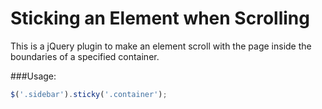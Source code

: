 Sticking an Element when Scrolling
=======================

This is a jQuery plugin to make an element scroll with the page inside the boundaries of a specified container.

###Usage:
```javascript
$('.sidebar').sticky('.container');
```